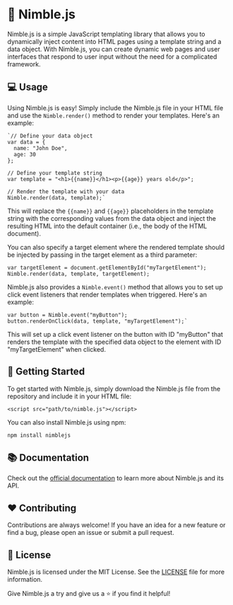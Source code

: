 
🚀 Nimble.js
============

Nimble.js is a simple JavaScript templating library that allows you to dynamically inject content into HTML pages using a template string and a data object. With Nimble.js, you can create dynamic web pages and user interfaces that respond to user input without the need for a complicated framework.

💻 Usage
--------

Using Nimble.js is easy! Simply include the Nimble.js file in your HTML file and use the `Nimble.render()` method to render your templates. Here's an example:
    
    `// Define your data object
    var data = {
      name: "John Doe",
      age: 30
    };

    // Define your template string
    var template = "<h1>{{name}}</h1><p>{{age}} years old</p>";
    
    // Render the template with your data
    Nimble.render(data, template);`

This will replace the `{{name}}` and `{{age}}` placeholders in the template string with the corresponding values from the data object and inject the resulting HTML into the default container (i.e., the body of the HTML document).

You can also specify a target element where the rendered template should be injected by passing in the target element as a third parameter:

`var targetElement = document.getElementById("myTargetElement");
Nimble.render(data, template, targetElement);`

Nimble.js also provides a `Nimble.event()` method that allows you to set up click event listeners that render templates when triggered. Here's an example:


    var button = Nimble.event("myButton");
    button.renderOnClick(data, template, "myTargetElement");`

This will set up a click event listener on the button with ID "myButton" that renders the template with the specified data object to the element with ID "myTargetElement" when clicked.

🎉 Getting Started
------------------

To get started with Nimble.js, simply download the Nimble.js file from the repository and include it in your HTML file:

`<script src="path/to/nimble.js"></script>`

You can also install Nimble.js using npm:

`npm install nimblejs`

📚 Documentation
----------------

Check out the [official documentation](https://github.com/smirki/nimblejs/wiki) to learn more about Nimble.js and its API.

❤️ Contributing
---------------

Contributions are always welcome! If you have an idea for a new feature or find a bug, please open an issue or submit a pull request.

📝 License
----------

Nimble.js is licensed under the MIT License. See the [LICENSE](https://github.com/smirki/nimble-js/blob/main/LICENSE) file for more information.

Give Nimble.js a try and give us a ⭐️ if you find it helpful!